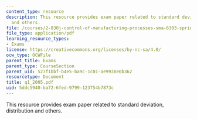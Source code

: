 ```yaml
---
content_type: resource
description: This resource provides exam paper related to standard deviation, distribution
  and others.
file: /courses/2-830j-control-of-manufacturing-processes-sma-6303-spring-2008/5ddc5940ba726fed9799123754b7873c_q1_2005.pdf
file_type: application/pdf
learning_resource_types:
- Exams
license: https://creativecommons.org/licenses/by-nc-sa/4.0/
ocw_type: OCWFile
parent_title: Exams
parent_type: CourseSection
parent_uid: 527f1bbf-b4e5-ba9c-1c01-ae9938e0b362
resourcetype: Document
title: q1_2005.pdf
uid: 5ddc5940-ba72-6fed-9799-123754b7873c
---
```

This resource provides exam paper related to standard deviation, distribution and others.